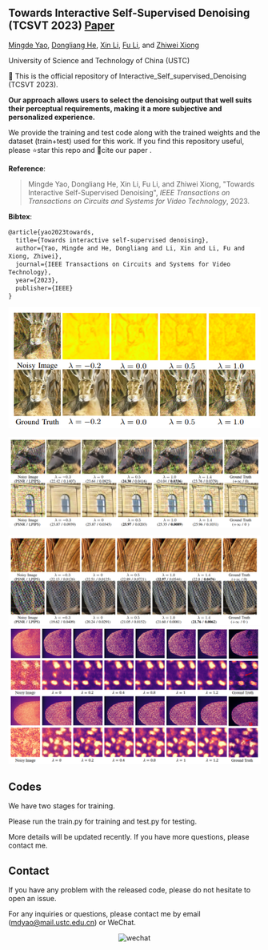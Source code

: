 ## Towards Interactive Self-Supervised Denoising (TCSVT 2023) [Paper](https://ieeexplore.ieee.org/abstract/document/10059001)

[Mingde Yao](https://scholar.google.com/citations?user=fsE3MzwAAAAJ&hl=en), [Dongliang He](https://scholar.google.com/citations?user=ui6DYGoAAAAJ&hl=en), [Xin Li](https://scholar.google.com/citations?user=4BEGYMwAAAAJ&hl=zh-CN), [Fu Li](https://scholar.google.com/citations?user=yw_waMIAAAAJ&hl=zh-CN), and [Zhiwei Xiong](http://staff.ustc.edu.cn/~zwxiong/)

University of Science and Technology of China (USTC)



:rocket: This is the official repository of Interactive_Self_supervised_Denoising (TCSVT 2023). 



**Our approach allows users to select the denoising output that well suits their perceptual requirements, making it a more subjective and personalized experience.**



We provide the training and test code along with the trained weights and the dataset (train+test) used for this work. If you find this repository useful, please :star:star this repo  and :page_facing_up:cite our paper .

**Reference**:  

> Mingde Yao, Dongliang He, Xin Li, Fu Li, and Zhiwei Xiong, "Towards Interactive Self-Supervised Denoising",
> *IEEE Transactions on Transactions on Circuits and Systems for Video Technology*, 2023.

**Bibtex**:

```
@article{yao2023towards,
  title={Towards interactive self-supervised denoising},
  author={Yao, Mingde and He, Dongliang and Li, Xin and Li, Fu and Xiong, Zhiwei},
  journal={IEEE Transactions on Circuits and Systems for Video Technology},
  year={2023},
  publisher={IEEE}
}
```

<img src="README/img3.png" alt="Visualization of features" style="zoom:75%;" />



![img2](README/img2.png)

![img1](README/img1.png)![img4](README/img4.png)

## Codes

<!-- This repository is the **official implementation** of the paper, "Towards Interactive Self-Supervised Denoising", where more implementation details are presented. -->



We have two stages for training.

Please run the train.py for training and test.py for testing. 

More details will be updated recently. If you have more questions, please contact me.



## Contact

If you have any problem with the released code, please do not hesitate to open an issue.

For any inquiries or questions, please contact me by email (mdyao@mail.ustc.edu.cn) or WeChat. 
<div align=center><img width="100" alt="wechat" src="https://user-images.githubusercontent.com/33108887/225539514-7c10ccc7-0710-4d7a-8a09-643cf3832d53.png"></div>
